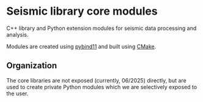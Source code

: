 # Seismic library core modules

C++ library and Python extension modules for seismic data processing and analysis.

Modules are created using [pybind11](https://pybind11.readthedocs.io/en/stable/) and
built using [CMake](https://cmake.org/).

## Organization

The core libraries are not exposed (currently, 06/2025) directly, but are used to create
private Python modules which we are selectively exposed to the user.
